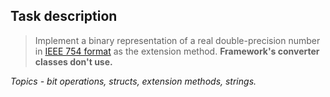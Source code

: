 ## Task description ##

> Implement a binary representation of a real double-precision number in [IEEE 754 format](https://en.wikipedia.org/wiki/IEEE_754) as the extension method.
> **Framework's converter classes don't use.**

*Topics - bit operations, structs, extension methods, strings.*

